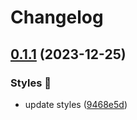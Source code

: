 # Changelog

## [0.1.1](https://github.com/hbstack/syntax-highlighting/compare/styles/rainbow-dash/v0.1.0...styles/rainbow-dash/v0.1.1) (2023-12-25)


### Styles 🎨

* update styles ([9468e5d](https://github.com/hbstack/syntax-highlighting/commit/9468e5d054f6c1775a1966bcf308506cebd2f804))
